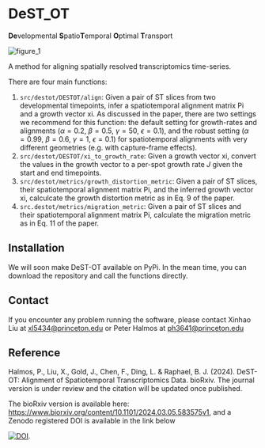 # DeST_OT
**De**velopmental **S**patio**T**emporal **O**ptimal **T**ransport

![figure_1](https://github.com/raphael-group/DeST_OT/blob/main/fig1.png)

A method for aligning spatially resolved transcriptomics time-series. 


There are four main functions:
1. `src/destot/DESTOT/align`: Given a pair of ST slices from two developmental timepoints, infer a spatiotemporal alignment matrix Pi and a growth vector xi. As discussed in the paper, there are two settings we recommend for this function: the default setting for growth-rates and alignments ($\alpha = 0.2$, $\beta = 0.5$, $\gamma = 50$, $\epsilon = 0.1$), and the robust setting ($\alpha = 0.99$, $\beta = 0.6$, $\gamma = 1$, $\epsilon = 0.1$) for spatiotemporal alignments with very different geometries (e.g. with capture-frame effects).
2. `src/destot/DESTOT/xi_to_growth_rate`: Given a growth vector xi, convert the values in the growth vector to a per-spot growth rate $J$ given the start and end timepoints.
3. `src/destot/metrics/growth_distortion_metric`: Given a pair of ST slices, their spatiotemporal alignment matrix Pi, and the inferred growth vector xi, calculcate the growth distortion metric as in Eq. 9 of the paper.
4. `src.destot/metrics/migration_metric`: Given a pair of ST slices and their spatiotemporal alignment matrix Pi, calculate the migration metric as in Eq. 11 of the paper.

## Installation
We will soon make DeST-OT available on PyPi. In the mean time, you can download the repository and call the functions directly.

## Contact
If you encounter any problem running the software, please contact Xinhao Liu at xl5434@princeton.edu or Peter Halmos at ph3641@princeton.edu

## Reference
Halmos, P., Liu, X., Gold, J., Chen, F., Ding, L. & Raphael, B. J. (2024). DeST-OT: Alignment of Spatiotemporal Transcriptomics Data. bioRxiv.
The journal version is under review and the citation will be updated once published.

The bioRxiv version is available here: <https://www.biorxiv.org/content/10.1101/2024.03.05.583575v1>, and a Zenodo registered DOI is available in the link below

[![DOI](https://zenodo.org/badge/714103322.svg)](https://zenodo.org/doi/10.5281/zenodo.13769696).

